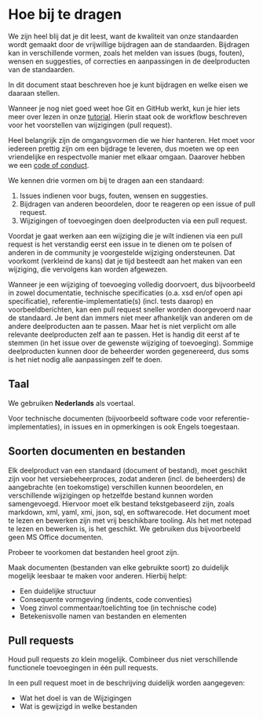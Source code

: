 # Hoe bij te dragen
We zijn heel blij dat je dit leest, want de kwaliteit van onze standaarden wordt gemaakt door de vrijwillige bijdragen aan de standaarden. Bijdragen kan in verschillende vormen, zoals het melden van issues (bugs, fouten), wensen en suggesties, of correcties en aanpassingen in de deelproducten van de standaarden.

In dit document staat beschreven hoe je kunt bijdragen en welke eisen we daaraan stellen.

Wanneer je nog niet goed weet hoe Git en GitHub werkt, kun je hier iets meer over lezen in onze [tutorial](github_tutorial.md). Hierin staat ook de workflow beschreven voor het voorstellen van wijzigingen (pull request).

Heel belangrijk zijn de omgangsvormen die we hier hanteren. Het moet voor iedereen prettig zijn om een bijdrage te leveren, dus moeten we op een vriendelijke en respectvolle manier met elkaar omgaan. Daarover hebben we een [code of conduct](CODE_OF_CONDUCT.md).

We kennen drie vormen om bij te dragen aan een standaard:
1. Issues indienen voor bugs, fouten, wensen en suggesties.
2. Bijdragen van anderen beoordelen, door te reageren op een issue of pull request.
3. Wijzigingen of toevoegingen doen deelproducten via een pull request.

Voordat je gaat werken aan een wijziging die je wilt indienen via een pull request is het verstandig eerst een issue in te dienen om te polsen of anderen in de community je voorgestelde wijziging ondersteunen. Dat voorkomt (verkleind de kans) dat je tijd besteedt aan het maken van een wijziging, die vervolgens kan worden afgewezen.

Wanneer je een wijziging of toevoeging volledig doorvoert, dus bijvoorbeeld in zowel documentatie, technische specificaties (o.a. xsd en/of open api specificatie), referentie-implementatie(s) (incl. tests daarop) en voorbeeldberichten, kan een pull request sneller worden doorgevoerd naar de standaard. Je bent dan immers niet meer afhankelijk van anderen om de andere deelproducten aan te passen.
Maar het is niet verplicht om alle relevante deelproducten zelf aan te passen. Het is handig dit eerst af te stemmen (in het issue over de gewenste wijziging of toevoeging). Sommige deelproducten kunnen door de beheerder worden gegenereerd, dus soms is het niet nodig alle aanpassingen zelf te doen.

## Taal
We gebruiken **Nederlands** als voertaal. 

Voor technische documenten (bijvoorbeeld software code voor referentie-implementaties), in issues en in opmerkingen is ook Engels toegestaan.

## Soorten documenten en bestanden
Elk deelproduct van een standaard (document of bestand), moet geschikt zijn voor het versiebeheerproces, zodat anderen (incl. de beheerders) de aangebrachte (en toekomstige) verschillen kunnen beoordelen, en verschillende wijzigingen op hetzelfde bestand kunnen worden samengevoegd. Hiervoor moet elk bestand tekstgebaseerd zijn, zoals markdown, xml, yaml, xmi, json, sql, en softwarecode. Het document moet te lezen en bewerken zijn met vrij beschikbare tooling. Als het met notepad te lezen en bewerken is, is het geschikt. We gebruiken dus bijvoorbeeld geen MS Office documenten.

Probeer te voorkomen dat bestanden heel groot zijn.

Maak documenten (bestanden van elke gebruikte soort) zo duidelijk mogelijk leesbaar te maken voor anderen. Hierbij helpt:
* Een duidelijke structuur
* Consequente vormgeving (indents, code conventies)
* Voeg zinvol commentaar/toelichting toe (in technische code)
* Betekenisvolle namen van bestanden en elementen

## Pull requests
Houd pull requests zo klein mogelijk. Combineer dus niet verschillende functionele toevoegingen in één pull requests.

In een pull request moet in de beschrijving duidelijk worden aangegeven:
* Wat het doel is van de Wijzigingen
* Wat is gewijzigd in welke bestanden
